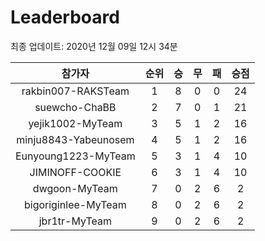 # Leaderboard
최종 업데이트: 2020년 12월 09일 12시 34분




| 참가자 | 순위 | 승 | 무 | 패 | 승점 |
|:---:|:---:|:---:|:---:|:---:|:---:|
| rakbin007-RAKSTeam | 1 | 8 | 0 | 0 | 24 |
| suewcho-ChaBB | 2 | 7 | 0 | 1 | 21 |
| yejik1002-MyTeam | 3 | 5 | 1 | 2 | 16 |
| minju8843-Yabeunosem | 4 | 5 | 1 | 2 | 16 |
| Eunyoung1223-MyTeam | 5 | 3 | 1 | 4 | 10 |
| JIMINOFF-COOKIE | 6 | 3 | 1 | 4 | 10 |
| dwgoon-MyTeam | 7 | 0 | 2 | 6 | 2 |
| bigoriginlee-MyTeam | 8 | 0 | 2 | 6 | 2 |
| jbr1tr-MyTeam | 9 | 0 | 2 | 6 | 2 |